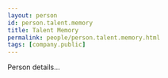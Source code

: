 ```yaml
---
layout: person
id: person.talent.memory
title: Talent Memory
permalink: people/person.talent.memory.html
tags: [company.public]
---
```


Person details...